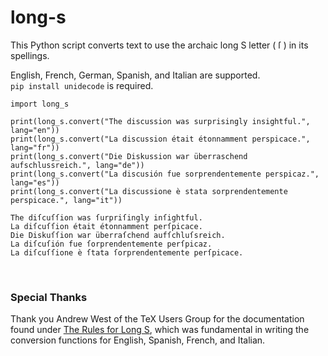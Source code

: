 # long-s
This Python script converts text to use the archaic long S letter ( ſ ) in its spellings.

English, French, German, Spanish, and Italian are supported.
<br>
`pip install unidecode` is required.

```
import long_s

print(long_s.convert("The discussion was surprisingly insightful.", lang="en"))
print(long_s.convert("La discussion était étonnamment perspicace.", lang="fr"))
print(long_s.convert("Die Diskussion war überraschend aufschlussreich.", lang="de"))
print(long_s.convert("La discusión fue sorprendentemente perspicaz.", lang="es"))
print(long_s.convert("La discussione è stata sorprendentemente perspicace.", lang="it"))
```

```
The diſcuſſion was ſurpriſingly inſightful.
La diſcuſſion était étonnamment perſpicace.
Die Diskuſſion war überraſchend aufſchluſsreich.
La diſcuſión fue ſorprendentemente perſpicaz.
La diſcuſſione è ſtata ſorprendentemente perſpicace.
```

<br>

### Special Thanks

Thank you Andrew West of the TeX Users Group for the documentation found under [The Rules for Long S](https://www.tug.org/TUGboat/tb32-1/tb100west.pdf), which was fundamental in writing the conversion functions for English, Spanish, French, and Italian.
